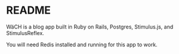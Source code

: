 # README

WäCH is a blog app built in Ruby on Rails, Postgres, Stimulus.js, and StimulusReflex.

You will need Redis installed and running for this app to work.